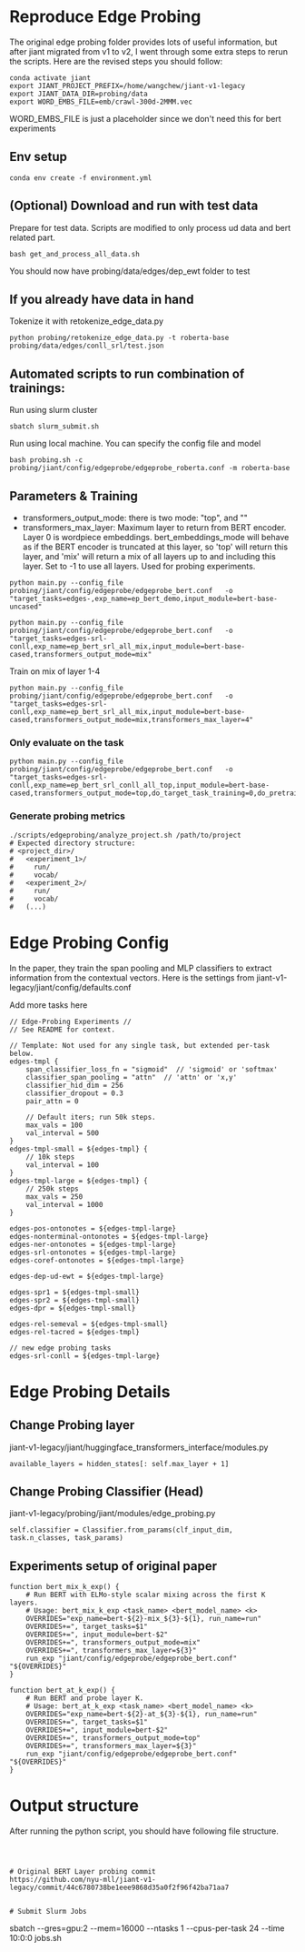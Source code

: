 # Reproduce Edge Probing
The original edge probing folder provides lots of useful information, but after jiant migrated from v1 to v2, I went through some extra steps to rerun the scripts.
Here are the revised steps you should follow:

```
conda activate jiant
export JIANT_PROJECT_PREFIX=/home/wangchew/jiant-v1-legacy
export JIANT_DATA_DIR=probing/data
export WORD_EMBS_FILE=emb/crawl-300d-2MMM.vec
```
WORD_EMBS_FILE is just a placeholder since we don't need this for bert experiments

## Env setup
```conda env create -f environment.yml```

## (Optional) Download and run with test data
Prepare for test data. Scripts are modified to only process ud data and bert related part.
```
bash get_and_process_all_data.sh
```
You should now have probing/data/edges/dep_ewt folder to test

## If you already have data in hand
Tokenize it with retokenize_edge_data.py
```
python probing/retokenize_edge_data.py -t roberta-base probing/data/edges/conll_srl/test.json
```

## Automated scripts to run combination of trainings:
Run using slurm cluster
```
sbatch slurm_submit.sh
```
Run using local machine. You can specify the config file and model
```
bash probing.sh -c probing/jiant/config/edgeprobe/edgeprobe_roberta.conf -m roberta-base
```

## Parameters & Training
- transformers_output_mode: there is two mode: "top", and ""
- transformers_max_layer: Maximum layer to return from BERT encoder. Layer 0 is wordpiece embeddings. bert_embeddings_mode will behave as if the BERT encoder is truncated at this layer, so 'top' will return this layer, and 'mix' will return a mix of all layers up to and including this layer. Set to -1 to use all layers. Used for probing experiments.
```
python main.py --config_file probing/jiant/config/edgeprobe/edgeprobe_bert.conf   -o "target_tasks=edges-,exp_name=ep_bert_demo,input_module=bert-base-uncased"
```
```
python main.py --config_file probing/jiant/config/edgeprobe/edgeprobe_bert.conf   -o "target_tasks=edges-srl-conll,exp_name=ep_bert_srl_all_mix,input_module=bert-base-cased,transformers_output_mode=mix"
```
Train on mix of layer 1-4
```
python main.py --config_file probing/jiant/config/edgeprobe/edgeprobe_bert.conf   -o "target_tasks=edges-srl-conll,exp_name=ep_bert_srl_all_mix,input_module=bert-base-cased,transformers_output_mode=mix,transformers_max_layer=4"
```

### Only evaluate on the task
```
python main.py --config_file probing/jiant/config/edgeprobe/edgeprobe_bert.conf   -o "target_tasks=edges-srl-conll,exp_name=ep_bert_srl_conll_all_top,input_module=bert-base-cased,transformers_output_mode=top,do_target_task_training=0,do_pretrain=0,do_full_eval=1"
```

### Generate probing metrics
```
./scripts/edgeprobing/analyze_project.sh /path/to/project
# Expected directory structure:
# <project_dir>/
#   <experiment_1>/
#     run/
#     vocab/
#   <experiment_2>/
#     run/
#     vocab/
#   (...)
```
# Edge Probing Config
In the paper, they train the span pooling and MLP classifiers to extract information from the contextual vectors. Here is the settings from jiant-v1-legacy/jiant/config/defaults.conf

Add more tasks here

```
// Edge-Probing Experiments //
// See README for context.

// Template: Not used for any single task, but extended per-task below.
edges-tmpl {
    span_classifier_loss_fn = "sigmoid"  // 'sigmoid' or 'softmax'
    classifier_span_pooling = "attn"  // 'attn' or 'x,y'
    classifier_hid_dim = 256
    classifier_dropout = 0.3
    pair_attn = 0

    // Default iters; run 50k steps.
    max_vals = 100
    val_interval = 500
}
edges-tmpl-small = ${edges-tmpl} {
    // 10k steps
    val_interval = 100
}
edges-tmpl-large = ${edges-tmpl} {
    // 250k steps
    max_vals = 250
    val_interval = 1000
}

edges-pos-ontonotes = ${edges-tmpl-large}
edges-nonterminal-ontonotes = ${edges-tmpl-large}
edges-ner-ontonotes = ${edges-tmpl-large}
edges-srl-ontonotes = ${edges-tmpl-large}
edges-coref-ontonotes = ${edges-tmpl-large}

edges-dep-ud-ewt = ${edges-tmpl-large}

edges-spr1 = ${edges-tmpl-small}
edges-spr2 = ${edges-tmpl-small}
edges-dpr = ${edges-tmpl-small}

edges-rel-semeval = ${edges-tmpl-small}
edges-rel-tacred = ${edges-tmpl}

// new edge probing tasks
edges-srl-conll = ${edges-tmpl-large}
```
# Edge Probing Details
## Change Probing layer
jiant-v1-legacy/jiant/huggingface_transformers_interface/modules.py
```
available_layers = hidden_states[: self.max_layer + 1]
```

## Change Probing Classifier (Head)
jiant-v1-legacy/probing/jiant/modules/edge_probing.py
```
self.classifier = Classifier.from_params(clf_input_dim, task.n_classes, task_params)
```
## Experiments setup of original paper
```
function bert_mix_k_exp() {
    # Run BERT with ELMo-style scalar mixing across the first K layers.
    # Usage: bert_mix_k_exp <task_name> <bert_model_name> <k>
    OVERRIDES="exp_name=bert-${2}-mix_${3}-${1}, run_name=run"
    OVERRIDES+=", target_tasks=$1"
    OVERRIDES+=", input_module=bert-$2"
    OVERRIDES+=", transformers_output_mode=mix"
    OVERRIDES+=", transformers_max_layer=${3}"
    run_exp "jiant/config/edgeprobe/edgeprobe_bert.conf" "${OVERRIDES}"
}

function bert_at_k_exp() {
    # Run BERT and probe layer K.
    # Usage: bert_at_k_exp <task_name> <bert_model_name> <k>
    OVERRIDES="exp_name=bert-${2}-at_${3}-${1}, run_name=run"
    OVERRIDES+=", target_tasks=$1"
    OVERRIDES+=", input_module=bert-$2"
    OVERRIDES+=", transformers_output_mode=top"
    OVERRIDES+=", transformers_max_layer=${3}"
    run_exp "jiant/config/edgeprobe/edgeprobe_bert.conf" "${OVERRIDES}"
}
```
# Output structure
After running the python script, you should have following file structure.
```



# Original BERT Layer probing commit
https://github.com/nyu-mll/jiant-v1-legacy/commit/44c6780738be1eee9868d35a0f2f96f42ba71aa7


# Submit Slurm Jobs
```
sbatch --gres=gpu:2 --mem=16000 --ntasks 1 --cpus-per-task 24 --time 10:0:0 jobs.sh
```
